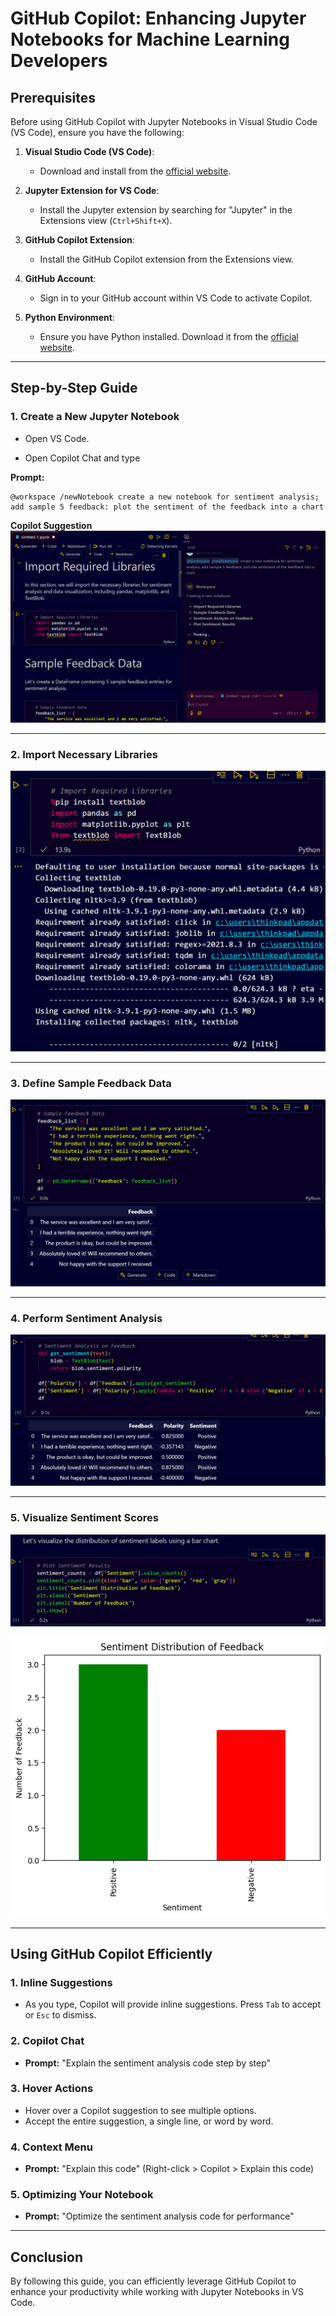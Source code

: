 # **GitHub Copilot: Enhancing Jupyter Notebooks for Machine Learning Developers**

## **Prerequisites**

Before using GitHub Copilot with Jupyter Notebooks in Visual Studio Code (VS Code), ensure you have the following:

1. **Visual Studio Code (VS Code)**:

   * Download and install from the [official website](https://code.visualstudio.com/).

2. **Jupyter Extension for VS Code**:

   * Install the Jupyter extension by searching for "Jupyter" in the Extensions view (`Ctrl+Shift+X`).

3. **GitHub Copilot Extension**:

   * Install the GitHub Copilot extension from the Extensions view.

4. **GitHub Account**:

   * Sign in to your GitHub account within VS Code to activate Copilot.

5. **Python Environment**:

   * Ensure you have Python installed. Download it from the [official website](https://www.python.org/downloads/).

---

## **Step-by-Step Guide**

### **1. Create a New Jupyter Notebook**

* Open VS Code.

* Open Copilot Chat and type

**Prompt:** 
```plain text
@workspace /newNotebook create a new notebook for sentiment analysis; add sample 5 feedback: plot the sentiment of the feedback into a chart
```

**Copilot Suggestion**
![alt text](../images/img221.png)

---

### **2. Import Necessary Libraries**
![alt text](../images/img222.png)

---

### **3. Define Sample Feedback Data**
![alt text](../images/img223.png)

---

### **4. Perform Sentiment Analysis**
![alt text](../images/img224.png)

---

### **5. Visualize Sentiment Scores**
![alt text](../images/img225.png)

![alt text](../images/img226.png)

---

## **Using GitHub Copilot Efficiently**

### **1. Inline Suggestions**

* As you type, Copilot will provide inline suggestions. Press `Tab` to accept or `Esc` to dismiss.

### **2. Copilot Chat**

* **Prompt:** "Explain the sentiment analysis code step by step"

### **3. Hover Actions**

* Hover over a Copilot suggestion to see multiple options.
* Accept the entire suggestion, a single line, or word by word.

### **4. Context Menu**

* **Prompt:** "Explain this code" (Right-click > Copilot > Explain this code)

### **5. Optimizing Your Notebook**

* **Prompt:** "Optimize the sentiment analysis code for performance"

---

## **Conclusion**

By following this guide, you can efficiently leverage GitHub Copilot to enhance your productivity while working with Jupyter Notebooks in VS Code. 
